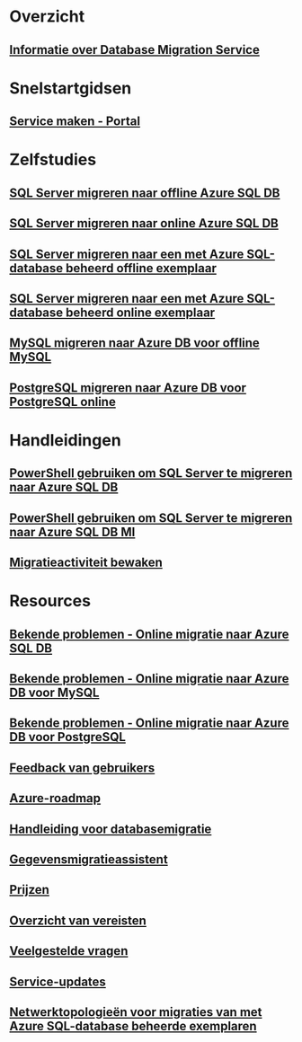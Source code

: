 # Overzicht
## [Informatie over Database Migration Service](dms-overview.md)

# Snelstartgidsen
## [Service maken - Portal](quickstart-create-data-migration-service-portal.md)

# Zelfstudies
## [SQL Server migreren naar offline Azure SQL DB](tutorial-sql-server-to-azure-sql.md)
## [SQL Server migreren naar online Azure SQL DB](tutorial-sql-server-azure-sql-online.md)
## [SQL Server migreren naar een met Azure SQL-database beheerd offline exemplaar](tutorial-sql-server-to-managed-instance.md)
## [SQL Server migreren naar een met Azure SQL-database beheerd online exemplaar](tutorial-sql-server-managed-instance-online.md)
## [MySQL migreren naar Azure DB voor offline MySQL](tutorial-mysql-azure-mysql-online.md)
## [PostgreSQL migreren naar Azure DB voor PostgreSQL online](tutorial-postgresql-azure-postgresql-online.md)

# Handleidingen
## [PowerShell gebruiken om SQL Server te migreren naar Azure SQL DB](howto-sql-server-to-azure-sql-powershell.md)
## [PowerShell gebruiken om SQL Server te migreren naar Azure SQL DB MI](howto-sql-server-to-azure-sql-mi-powershell.md)
## [Migratieactiviteit bewaken](how-to-monitor-migration-activity.md)

# Resources
## [Bekende problemen - Online migratie naar Azure SQL DB](known-issues-azure-sql-online.md)
## [Bekende problemen - Online migratie naar Azure DB voor MySQL](known-issues-azure-mysql-online.md)
## [Bekende problemen - Online migratie naar Azure DB voor PostgreSQL](known-issues-azure-postgresql-online.md)
## [Feedback van gebruikers](https://feedback.azure.com/forums/906100-azure-database-migration-service)
## [Azure-roadmap](https://azure.microsoft.com/roadmap/)
## [Handleiding voor databasemigratie](https://aka.ms/datamigration)
## [Gegevensmigratieassistent](https://aka.ms/dma)
## [Prijzen](https://aka.ms/dms-pricing)
## [Overzicht van vereisten](pre-reqs.md)
## [Veelgestelde vragen](faq.md)
## [Service-updates](https://azure.microsoft.com/updates/?product=database-migration)
## [Netwerktopologieën voor migraties van met Azure SQL-database beheerde exemplaren](resource-network-topologies.md)
